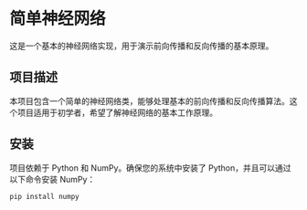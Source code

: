 # 简单神经网络

这是一个基本的神经网络实现，用于演示前向传播和反向传播的基本原理。

## 项目描述

本项目包含一个简单的神经网络类，能够处理基本的前向传播和反向传播算法。这个项目适用于初学者，希望了解神经网络的基本工作原理。

## 安装

项目依赖于 Python 和 NumPy。确保您的系统中安装了 Python，并且可以通过以下命令安装 NumPy：

```bash
pip install numpy
